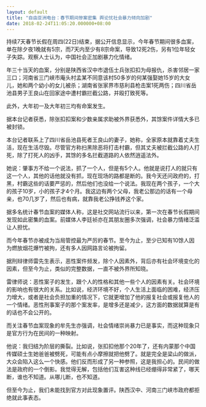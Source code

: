 ```yaml
---
layout: default
title: "自由亚洲电台：春节期间惨案密集 舆论忧社会暴力倾向加剧"
date: 2018-02-24T11:05:20.000000+08:00
---
```


持续7天春节长假在周四(22日)结束，据公开信息显示，今年春节期间很多血案，单在除夕夜1晚就有5宗，而7天内至少有8宗命案，导致12死2伤，另有1位年轻女子失踪。观察人士认为，中国社会正加剧暴力化情绪。

年三十当天的血案，分别是陕西省汉中市退伍士兵张扣扣为母报仇，杀害邻居一家三口；河南省三门峡市庵头村孟某不同意该村50多岁的何某强娶她15岁的大女儿，她和两个幼小的女儿被杀；湖南省张家界市慈利县枪击案1死两伤；四川省岳池县男子王良山在回家途中遭村霸拦截公路，并殴打致死等。

此外，大年初一及大年初三均有命案发生。

据本台记者获悉，除张扣扣案和少数亲属求助被外界获悉外，其馀案件详情大多已被封锁。

本台记者联系上了四川省岳池县死者王良山的妻子，她称，全家原本就靠着丈夫生活，现在生活尽毁。尽管官方称扫黑除恶将打击村霸，但其丈夫被拦截公路的人打死，除了打死人的凶手，其馀的多名拦截道路的人依然逍遥法外。

她说：肇事方不给一个说法，抓了一个人，但是有5个人。他就是说打人的就只有这一个人，其他的话他就没有抓，现在现场的路都是断的。我今天还问政府的，打黑，村霸这些的话要严惩的，然后他们也没给一个说法。我现在两个孩子，一个大的孩子10岁，小的孩子才4个月。我这边有两个父母，我老公那边的话有一个母亲，也70几岁了，然后也有病，就靠我老公挣钱养这个家。

据多名统计春节血案的媒体人称，这是社交网站流行以来，第一次在春节长假期间发现如此密集的血案。前媒体人李廷祯亦在其朋友圈多次强调，社会暴力情绪泛滥让人担忧。

而今年春节亦被成为当局管控最为严厉的春节。至今为止，至少已知有10馀人因为燃放烟花爆竹被拘，还有多人因网路言论被拘留。

据刑辩律师雷先生表示，恶性案件频发，除个人因素外，背后亦有社会环境变化的因素，但至今为止，类似的完整数据，一直不被外界所知晓。

雷律师说：恶性案子的发生，跟个人的性格和其他一些个人的因素有关。社会环境的影响也有很大的关系。比如说，经济环境不好，个人生活上面临的困难，经济压力增大，或者是社会负担加重的情况下，它就更增加了他的报复社会或报复他人的一个情绪。恶性刑事案子的那个案发率，是增多还是减少，这方面的数据就算是有的话也不会公开的。

而关注春节血案现象的牟先生亦强调，社会情绪崇尚暴力已是事实，而这种现象只是官方行为在民间的一种映射。

他说：我归结为阶层的撕裂。比如说，张扣扣他那个20年了，还有内蒙那个中国传媒硕士生她爸爸被劈死，可能有点小摩擦就把他劈了。就是完全是梁山的做派，大众会陷入这么一个快感。他们反而形成了另一种参照，这是我担心的。民间的做法是政府的一个倒影。我觉得无解，包括他们互害这种线已经绷得非常紧了，哪天断，谁也不知道。从哪儿断，也不知道。

但至今为止，我们未能找到官方对此现象置评。陕西汉中、河南三门峡市政府都拒绝就此事表态。

